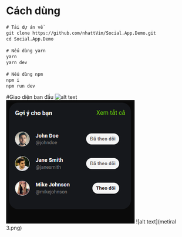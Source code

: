 # Cách dùng

```
# Tải dự án về
git clone https://github.com/nhattVim/Social.App.Demo.git
cd Social.App.Demo

# Nếu dùng yarn
yarn
yarn dev

# Nếu dùng npm
npm i
npm run dev
```
#Giao diện ban đầu
![alt text](giaodienbandau1.png)
![alt text](metiral2.png)
![alt text](metiral 3.png)

